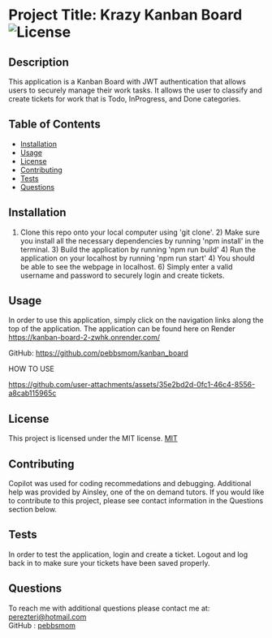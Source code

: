 # Project Title: Krazy Kanban Board ![License](https://img.shields.io/badge/License-MIT-yellow.svg)
## Description 
This application is a Kanban Board with JWT authentication that allows users to securely manage their work tasks.  It allows the user to classify and create tickets for work that is Todo, InProgress, and Done categories.
## Table of Contents
* [Installation](#installation)
* [Usage](#usage)
* [License](#license)
* [Contributing](#contributing)
* [Tests](#tests)
* [Questions](#questions)
## Installation
1) Clone this repo onto your local computer using 'git clone'. 2) Make sure you install all the necessary dependencies by running 'npm install' in the terminal. 3)  Build the application by running 'npm run build' 4) Run the application on your localhost by running 'npm run start' 4) You should  be able to see the webpage in localhost. 6) Simply enter a valid username and password to securely login and create tickets.
## Usage
In order to use this application, simply click on the navigation links along the top of the application.  The application can be found here on  Render https://kanban-board-2-zwhk.onrender.com/


 GitHub:  https://github.com/pebbsmom/kanban_board


HOW TO USE

https://github.com/user-attachments/assets/35e2bd2d-0fc1-46c4-8556-a8cab115965c





## License
This project is licensed under the MIT license. [MIT](https://opensource.org/licenses/MIT)
## Contributing
Copilot was used for coding recommedations and debugging. Additional help was provided by Ainsley, one of the on demand tutors.  If you would like to contribute to this project, please see contact information in the Questions section below.
## Tests
In order to test the application, login and create a ticket.  Logout and log back in to make sure your tickets have been saved properly.
## Questions
To reach me with additional questions please contact me at:
perezteri@hotmail.com  
GitHub : [pebbsmom](https://github.com/pebbsmom)
